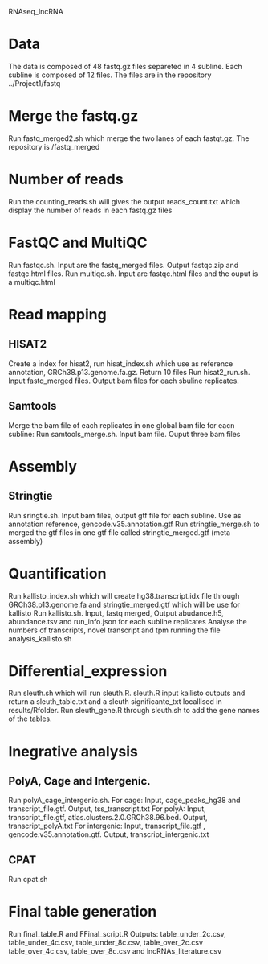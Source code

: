 RNAseq_lncRNA

# Data
The data is composed of 48 fastq.gz files separeted in 4 subline. Each subline is composed of 12 files. The files are in the repository  ../Project1/fastq

# Merge the fastq.gz
Run fastq_merged2.sh  which merge the two lanes of each fastqt.gz. The repository is /fastq_merged

# Number of reads
Run the counting_reads.sh will gives the output reads_count.txt which display the number of reads in each fastq.gz files

# FastQC and MultiQC
Run fastqc.sh. Input are the fastq_merged files. Output fastqc.zip and fastqc.html files.
Run multiqc.sh. Input are fastqc.html files and the ouput is a multiqc.html

# Read mapping

## HISAT2
Create a index for hisat2, run hisat_index.sh which use as reference annotation, GRCh38.p13.genome.fa.gz. Return 10 files
Run hisat2_run.sh. Input fastq_merged files. Output  bam files for each sbuline replicates. 

## Samtools
Merge the bam file of each replicates in one global bam file for eacn subline:
Run samtools_merge.sh. Input bam file. Ouput three bam files 

# Assembly

## Stringtie
Run sringtie.sh. Input bam files, output gtf file for each subline. Use as annotation reference, gencode.v35.annotation.gtf
Run stringtie_merge.sh to merged the gtf files in one gtf file called stringtie_merged.gtf (meta assembly)

# Quantification
Run kallisto_index.sh which will create hg38.transcript.idx file through GRCh38.p13.genome.fa  and stringtie_merged.gtf which will be use for kallisto
Run kallisto.sh. Input, fastq merged, Output abudance.h5, abundance.tsv and run_info.json for each subline replicates
Analyse the numbers of transcripts, novel transcript and tpm running the file analysis_kallisto.sh

# Differential_expression
Run sleuth.sh which will run sleuth.R.
sleuth.R input kallisto outputs and return a sleuth_table.txt and a sleuth significante_txt locallised in 
results/Rfolder. 
Run sleuth_gene.R through sleuth.sh to add the gene names of the tables.

# Inegrative analysis

## PolyA, Cage and Intergenic.
Run polyA_cage_intergenic.sh. 
For cage: Input, cage_peaks_hg38 and transcript_file.gtf. Output, tss_transcript.txt
For polyA: Input, transcript_file.gtf, atlas.clusters.2.0.GRCh38.96.bed. Output, transcript_polyA.txt
For intergenic: Input, transcript_file.gtf , gencode.v35.annotation.gtf. Output, transcript_intergenic.txt

## CPAT
Run cpat.sh

# Final table generation
Run final_table.R and FFinal_script.R
Outputs: table_under_2c.csv, table_under_4c.csv, table_under_8c.csv, table_over_2c.csv
table_over_4c.csv, table_over_8c.csv and lncRNAs_literature.csv


